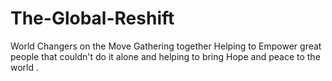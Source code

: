 # The-Global-Reshift
World Changers on the Move Gathering together Helping to Empower great people that couldn't do it alone and helping to bring Hope and peace to the world .
